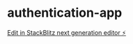 # authentication-app

[Edit in StackBlitz next generation editor ⚡️](https://stackblitz.com/~/github.com/IzzatMuzhaffar/authentication-app)